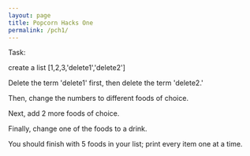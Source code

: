 ```yaml
---
layout: page
title: Popcorn Hacks One
permalink: /pch1/
---
```


Task:

create a list [1,2,3,'delete1','delete2']

Delete the term 'delete1' first, then delete the term 'delete2.'

Then, change the numbers to different foods of choice.

Next, add 2 more foods of choice.

Finally, change one of the foods to a drink.

You should finish with 5 foods in your list; print every item one at a time.